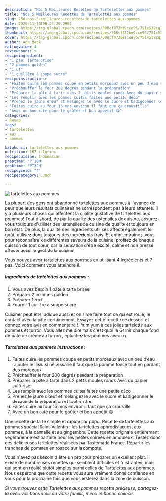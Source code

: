 ```yaml
---
description: "Nos 5 Meilleures Recettes de Tartelettes aux pommes"
title: "Nos 5 Meilleures Recettes de Tartelettes aux pommes"
slug: 250-nos-5-meilleures-recettes-de-tartelettes-aux-pommes
date: 2020-11-15T08:24:29.296Z
image: https://img-global.cpcdn.com/recipes/508cf872be9cce96/751x532cq70/tartelettes-aux-pommes-photo-principale-de-la-recette.jpg
thumbnail: https://img-global.cpcdn.com/recipes/508cf872be9cce96/751x532cq70/tartelettes-aux-pommes-photo-principale-de-la-recette.jpg
cover: https://img-global.cpcdn.com/recipes/508cf872be9cce96/751x532cq70/tartelettes-aux-pommes-photo-principale-de-la-recette.jpg
author: Ann Mack
ratingvalue: 4
reviewcount: 5
recipeingredient:
- "1 pte  tarte brise"
- "2 pommes golden"
- "1 uf"
- "1 cuillère à soupe sucre"
recipeinstructions:
- "Faites cuire les pommes coupé en petits morceaux avec un peu d’eau rajouter le l’eau si nécessaire il faut que la pomme fonde tout en gardant des morceaux"
- "Préchauffer le four 200 degrés pendant la préparation"
- "Préparer la pâte à tarte dans 2 petits moules ronds Avec du papier sulfurisé"
- "Les remplir avec les pommes cuites faites une petite déco"
- "Prenez le jaune d’œuf et mélangez le avec le sucre et badigeonner le dessus de la préparation et tout mettre"
- "Faites cuire au four 15 mns environ il faut que ça croustille"
- "Avec un bon café pour le goûter et bon appétit 😋"
categories:
- Resep
tags:
- tartelettes
- aux
- pommes

katakunci: tartelettes aux pommes 
nutrition: 167 calories
recipecuisine: Indonesian
preptime: "PT10M"
cooktime: "PT32M"
recipeyield: "4"
recipecategory: Lunch

---
```



![Tartelettes aux pommes](https://img-global.cpcdn.com/recipes/508cf872be9cce96/751x532cq70/tartelettes-aux-pommes-photo-principale-de-la-recette.jpg)

La plupart des gens ont abandonné tartelettes aux pommes à l'avance de peur que leurs résultats culinaires ne correspondent pas à leurs attentes. Il y a plusieurs choses qui affectent la qualité gustative de tartelettes aux pommes! Tout d'abord, de par la qualité des ustensiles de cuisine, assurez-vous toujours d'utiliser des ustensiles de cuisine de qualité et toujours en bon état. De plus, la qualité des ingrédients utilisés affecte également le goût, utilisez donc toujours des ingrédients frais. Et enfin, entraînez-vous pour reconnaître les différentes saveurs de la cuisine, profitez de chaque cuisson de tout cœur, car la sensation d'être excité, calme et non pressé affecte aussi le goût de la cuisine!

<!--inarticleads1-->

Vous pouvez avoir tartelettes aux pommes en utilisant 4 Ingrédients et 7 pas. Voici comment vous atteindre il.

##### Ingrédients de tartelettes aux pommes :

1. Vous avez besoin 1 pâte à tarte brisée
1. Préparer 2 pommes golden
1. Préparer 1 œuf
1. Fournir 1 cuillère à soupe sucre


Cuisiner peut être ludique aussi et on aime faire tout ce qui est roulé, le contact avec la pâte certainement. Essayez cette recette de dessert et donnez votre avis en commentaire !. Yum yum à ces jolies tartelette aux pommes et turrón! Vous allez me dire mais c&#39;est quoi le Garnir chaque fond de pâte de crème au turrón , épluchez les pommes avec un. 

<!--inarticleads2-->

##### Tartelettes aux pommes instructions :

1. Faites cuire les pommes coupé en petits morceaux avec un peu d’eau rajouter le l’eau si nécessaire il faut que la pomme fonde tout en gardant des morceaux
1. Préchauffer le four 200 degrés pendant la préparation
1. Préparer la pâte à tarte dans 2 petits moules ronds Avec du papier sulfurisé
1. Les remplir avec les pommes cuites faites une petite déco
1. Prenez le jaune d’œuf et mélangez le avec le sucre et badigeonner le dessus de la préparation et tout mettre
1. Faites cuire au four 15 mns environ il faut que ça croustille
1. Avec un bon café pour le goûter et bon appétit 😋


Une recette de tarte simple et rapide par popo. Recette de tartelettes aux pommes spécial Saint-Valentin : les tartelettes aphrodisiaques, aux pommes, à la cannelle et au gingembre. Cette recette originale entièrement végétarienne est parfaite pour les petites soirées en amoureux. Testez donc ces délicieuses tartelettes réalisées par Tastemade France. Répartir les tranches de pommes en rosace sur la compote. 

<!--inarticleads1-->

<p>
Vous n'avez pas besoin d'être un pro pour préparer un excellent plat. Il existe de nombreuses recettes qui semblent difficiles et frustrantes, mais qui sont en réalité plutôt simples parmi celles de Tartelettes aux pommes. Nous espérons que cette recette vous aura vraiment donné confiance en vous pour la prochaine fois que vous resterez dans la zone de cuisson.
</p>

<p>
<i>Si vous trouvez cette Tartelettes aux pommes recette précieuse, partagez-la avec vos bons amis ou votre famille, merci et bonne chance.</i>
</p>
